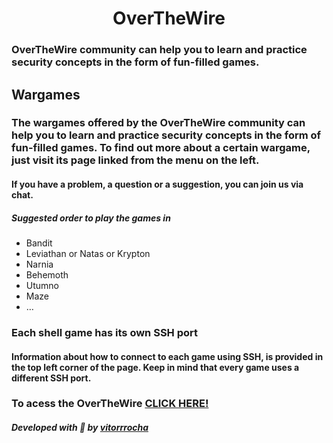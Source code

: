 <p align="center">
  <h1 align="center"><b>OverTheWire</b></h1>
</p>

### OverTheWire community can help you to learn and practice security concepts in the form of fun-filled games.
## Wargames
### The wargames offered by the OverTheWire community can help you to learn and practice security concepts in the form of fun-filled games. To find out more about a certain wargame, just visit its page linked from the menu on the left.

#### If you have a problem, a question or a suggestion, you can join us via chat.

##### Suggested order to play the games in
- Bandit
- Leviathan or Natas or Krypton
- Narnia
- Behemoth
- Utumno
- Maze
- …
### Each shell game has its own SSH port
#### Information about how to connect to each game using SSH, is provided in the top left corner of the page. Keep in mind that every game uses a different SSH port.

### To acess the OverTheWire [CLICK HERE!](https://overthewire.org/wargames) 

##### Developed with :green_heart: by [vitorrrocha](https://github.com/Vitorrrocha)
